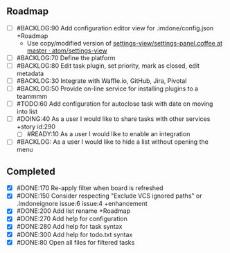 Roadmap
----
- [ ] #BACKLOG:90 Add configuration editor view for .imdone/config.json +Roadmap
  - Use copy/modified version of [settings-view/settings-panel.coffee at master · atom/settings-view](https://github.com/atom/settings-view/blob/master/lib/settings-panel.coffee)
- [ ] #BACKLOG:70 Define the platform
- [ ] #BACKLOG:80 Edit task plugin, set priority, mark as closed, edit metadata
- [ ] #BACKLOG:30 Integrate with Waffle.io, GitHub, Jira, Pivotal
- [ ] #BACKLOG:50 Provide on-line service for installing plugins to a teammmm
- [ ] #TODO:60 Add configuration for autoclose task with date on moving into list
- [ ] #DOING:40 As a user I would like to share tasks with other services +story id:290
  - [ ] #READY:10 As a user I would like to enable an integration
- [ ] #BACKLOG: As a user I would like to hide a list without opening the menu

Completed
----
- [x] #DONE:170 Re-apply filter when board is refreshed
- [x] #DONE:150 Consider respecting "Exclude VCS ignored paths" or .imdoneignore issue:6 issue:4 +enhancement
- [x] #DONE:200 Add list rename +Roadmap
- [x] #DONE:270 Add help for configuration
- [x] #DONE:280 Add help for task syntax
- [x] #DONE:300 Add help for todo.txt syntax
- [x] #DONE:80 Open all files for filtered tasks
